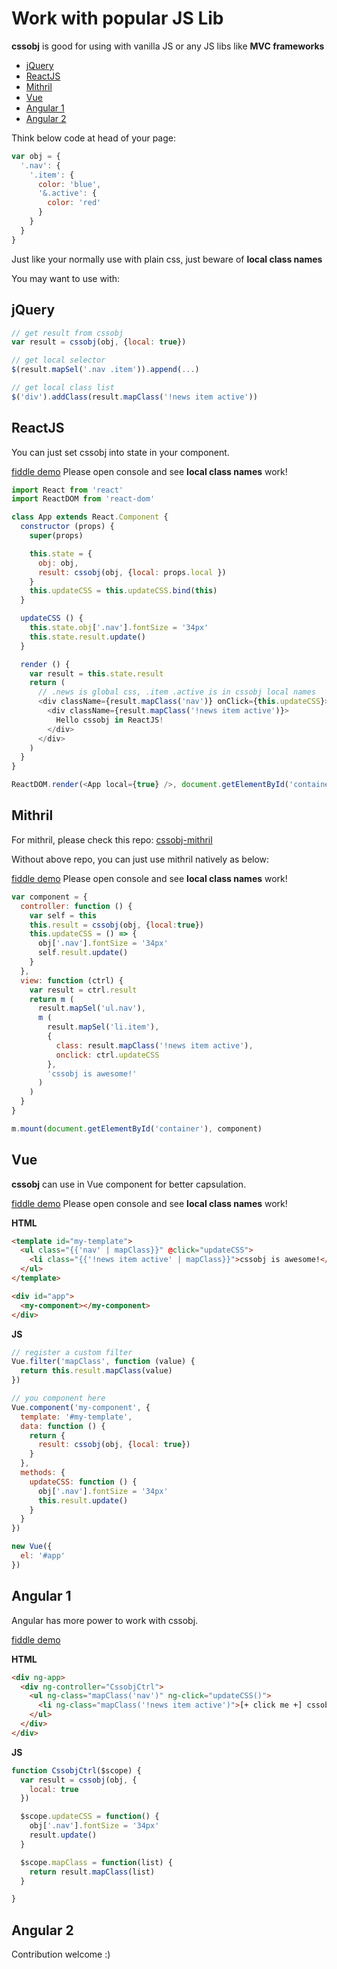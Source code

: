 # Work with popular JS Lib

**cssobj** is good for using with vanilla JS or any JS libs like **MVC frameworks**

 - [jQuery](#jquery)
 - [ReactJS](#reactjs)
 - [Mithril](#mithril)
 - [Vue](#vue)
 - [Angular 1](#angular-1)
 - [Angular 2](#angular-2)


Think below code at head of your page:

```javascript
var obj = {
  '.nav': {
    '.item': {
      color: 'blue',
      '&.active': {
        color: 'red'
      }
    }
  }
}

```

Just like your normally use with plain css, just beware of **local class names**

You may want to use with:

## jQuery

```javascript
// get result from cssobj
var result = cssobj(obj, {local: true})

// get local selector
$(result.mapSel('.nav .item')).append(...)

// get local class list
$('div').addClass(result.mapClass('!news item active'))
```

## ReactJS

You can just set cssobj into state in your component.

[fiddle demo](https://jsfiddle.net/futurist/vk9uu520/) Please open console and see **local class names** work!

```javascript
import React from 'react'
import ReactDOM from 'react-dom'

class App extends React.Component {
  constructor (props) {
    super(props)

    this.state = {
      obj: obj,
      result: cssobj(obj, {local: props.local })
    }
    this.updateCSS = this.updateCSS.bind(this)
  }

  updateCSS () {
    this.state.obj['.nav'].fontSize = '34px'
    this.state.result.update()
  }

  render () {
    var result = this.state.result
    return (
      // .news is global css, .item .active is in cssobj local names
      <div className={result.mapClass('nav')} onClick={this.updateCSS}>
        <div className={result.mapClass('!news item active')}>
          Hello cssobj in ReactJS!
        </div>
      </div>
    )
  }
}

ReactDOM.render(<App local={true} />, document.getElementById('container'))

```

## Mithril

For mithril, please check this repo: [cssobj-mithril](https://github.com/cssobj/cssobj-mithril)

Without above repo, you can just use mithril natively as below:

[fiddle demo](https://jsfiddle.net/futurist/ppof3fhv/) Please open console and see **local class names** work!

```javascript
var component = {
  controller: function () {
    var self = this
    this.result = cssobj(obj, {local:true})
    this.updateCSS = () => {
      obj['.nav'].fontSize = '34px'
      self.result.update()
    }
  },
  view: function (ctrl) {
    var result = ctrl.result
    return m (
      result.mapSel('ul.nav'),
      m (
        result.mapSel('li.item'),
        {
          class: result.mapClass('!news item active'),
          onclick: ctrl.updateCSS
        },
        'cssobj is awesome!'
      )
    )
  }
}

m.mount(document.getElementById('container'), component)

```

## Vue

**cssobj** can use in Vue component for better capsulation.

[fiddle demo](https://jsfiddle.net/futurist/22y6vm02/) Please open console and see **local class names** work!

**HTML**
```html
<template id="my-template">
  <ul class="{{'nav' | mapClass}}" @click="updateCSS">
    <li class="{{'!news item active' | mapClass}}">cssobj is awesome!</li>
  </ul>
</template>

<div id="app">
  <my-component></my-component>
</div>
```

**JS**
```javascript
// register a custom filter
Vue.filter('mapClass', function (value) {
  return this.result.mapClass(value)
})

// you component here
Vue.component('my-component', {
  template: '#my-template',
  data: function () {
    return {
      result: cssobj(obj, {local: true})
    }
  },
  methods: {
    updateCSS: function () {
      obj['.nav'].fontSize = '34px'
      this.result.update()
    }
  }
})

new Vue({
  el: '#app'
})
```

## Angular 1

Angular has more power to work with cssobj.

[fiddle demo](https://jsfiddle.net/futurist/2p420ykL/)

**HTML**
```html
<div ng-app>
  <div ng-controller="CssobjCtrl">
    <ul ng-class="mapClass('nav')" ng-click="updateCSS()">
      <li ng-class="mapClass('!news item active')">[+ click me +] cssobj is awesome!</li>
    </ul>
  </div>
</div>
```

**JS**
```javascript
function CssobjCtrl($scope) {
  var result = cssobj(obj, {
    local: true
  })

  $scope.updateCSS = function() {
    obj['.nav'].fontSize = '34px'
    result.update()
  }

  $scope.mapClass = function(list) {
    return result.mapClass(list)
  }

}
```

## Angular 2

Contribution welcome :)






